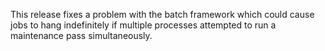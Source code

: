 
This release fixes a problem with the batch framework which could cause jobs to hang indefinitely if multiple processes attempted to run a maintenance pass simultaneously.
